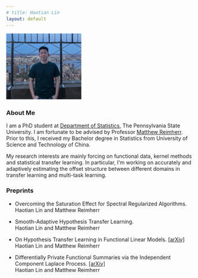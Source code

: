 ```yaml
---
# title: Haotian Lin
layout: default
---
```



<p align="left" width="100%">
    <img width="40%" src="profile.jpg"> 
</p>

<!-- <img style="border: 0px solid ; width: 325px; height: 274px;" src="profile.jpg" alt="hi" class="inline"> -->

### **About Me**

I am a PhD student at [Department of Statistics](https://science.psu.edu/stat), The Pennsylvania State University. I am fortunate to be advised by Professor [Matthew Reimherr](https://mreimherr.github.io/). Prior to this, I received my Bachelor degree in Statistics from University of Science and Technology of China. 

My research interests are mainly forcing on functional data, kernel methods and statistical transfer learning. In particular, I'm working on accurately and adaptively estimating the offset structure between different domains in transfer learning and multi-task learning.



<!-- ### **Education**

[The University of Chicago](https://www.uchicago.edu/)
* Ph.D. in Statistics, 2018
* Advisor: [Rina Foygel Barber](http://galton.uchicago.edu/~rina/)

[Seoul National University](http://en.snu.ac.kr/)
* M.S., Statistics, 2013 (Advisor: [Byeong U. Park](https://stat.snu.ac.kr/theostat/BUPark.htm))
* B.S., Statistics, B.A., Economics, Minor in Mathematics, 2011 -->


### **Preprints**

- Overcoming the Saturation Effect for Spectral Regularized Algorithms.\
  Haotian Lin and Matthew Reimherr

- Smooth-Adaptive Hypothesis Transfer Learning.\
  Haotian Lin and Matthew Reimherr

- On Hypothesis Transfer Learning in Functional Linear Models. [[arXiv]](https://arxiv.org/abs/2206.04277)\
  Haotian Lin and Matthew Reimherr

- Differentially Private Functional Summaries via the Independent Component Laplace Process. [[arXiv]](https://arxiv.org/abs/2309.00125)\
  Haotian Lin and Matthew Reimherr



<!-- ### **Extended Abstracts**

- Simultaneous spectral scaling and basis material map reconstruction for spectral CT with photon-counting detectors.
Emil Y Sidky, Taly Gilat Schmidt, Rina Foygel Barber, Wooseok Ha, and Xiaochuan Pan. 4th International Conference on Image Formation in X-ray Computed Tomography (_CT meeting 2016_). -->



<!-- ### **Teaching at UC Berkeley**

- STAT88: Probability and Mathematical Statistics in Data Science (Fall 2020).

- STAT158: Design and Analysis of Experiments (Spring 2020). -->
